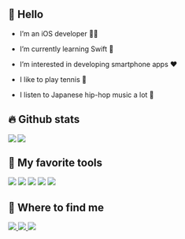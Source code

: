 
## :wave: Hello
- I’m an iOS developer 👨‍🎨

- I’m currently learning Swift 📱

- I’m interested in developing smartphone apps :heart:

- I like to play tennis :tennis:

- I listen to Japanese hip-hop music a lot 🎵


## :fire: Github stats
<a href="https://github.com/mtkmr/github-readme-stats">
  <img align="left" src="https://github-readme-stats.vercel.app/api?username=mtkmr&count_private=true&show_icons=true&hide=contribs&theme=nord" />
</a>
<a href="https://github.com/mrkmr/github-readme-stats">
  <img src="https://github-readme-stats.vercel.app/api/top-langs/?username=mtkmr&theme=nord" />
</a>  

## :wrench: My favorite tools
<p align="left"> 
<img src="https://img.shields.io/badge/-Swift-FA7343.svg?logo=swift&logoColor=white&style=popout">
<img src="https://img.shields.io/badge/-Xcode-1575F9.svg?logo=xcode&logoColor=white&style=popout">
<img src="https://img.shields.io/badge/-Firebase-FFCA28.svg?logo=firebase&logoColor=black&style=popout">
<img src="https://img.shields.io/badge/-Git-F05032.svg?logo=git&logoColor=white&style=popout">
<img src="https://img.shields.io/badge/-Slack-4A154B.svg?logo=slack&logoColor=white&style=popout">
</p>

## :baby: Where to find me
<p align="left"> 
  <a href="https://github.com/mtkmr">
  <img src="https://img.shields.io/badge/-Github-181717.svg?logo=github&logoColor=white&style=for-the-badge">
  </a>
  <a href="https://twitter.com/msttkmr">
  <img src="https://img.shields.io/badge/-Twitter-1DA1F2.svg?logo=twitter&logoColor=white&style=for-the-badge">
  </a>
  <a href="https://qiita.com/mtkmr">
  <img src="https://img.shields.io/badge/-Qiita-55C500.svg?logo=qiita&logoColor=white&style=for-the-badge">
  </a>
<!--   <a href="https://zenn.dev/mtakamura">
  <img src="https://img.shields.io/badge/-Zenn-gray?style=for-the-badge">
  </a> -->
</p>
